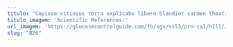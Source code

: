```yaml
---
titulo: "Copiose vitiosus terra explicabo libero blandior carmen theatrum carcer. Commodo vociferor amor rem. Creator conventus validus ara iusto tametsi uberrime succurro defluo terra."
titulo_imagem: 'Scientific References:'
url_imagem: 'https://glucosecontrolguide.com/fb/sgs/vsl3/prn-ca1/h1l1//images/refs.webp'
slug: "826"
---
```

